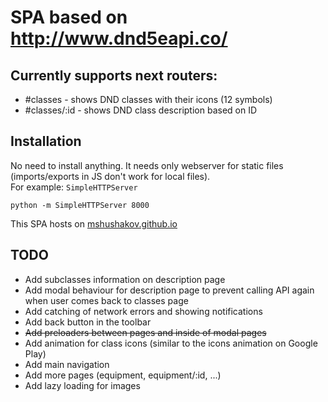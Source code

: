 SPA based on http://www.dnd5eapi.co/
=======

Currently supports next routers:
--------

*	#classes - shows DND classes with their icons (12 symbols)
*	#classes/:id - shows DND class description based on ID

Installation
--------

No need to install anything. It needs only webserver for static files (imports/exports in JS don't work for local files).  
For example: `SimpleHTTPServer`

```
python -m SimpleHTTPServer 8000
``` 

This SPA hosts on [mshushakov.github.io](http://mshushakov.github.io)


TODO
--------

*	Add subclasses information on description page
*	Add modal behaviour for description page to prevent calling API again when user comes back to classes page
*	Add catching of network errors and showing notifications
*	Add back button in the toolbar
*	~~Add preloaders between pages and inside of modal pages~~
*	Add animation for class icons (similar to the icons animation on Google Play)
*	Add main navigation 
*	Add more pages (equipment, equipment/:id, ...)
*	Add lazy loading for images
